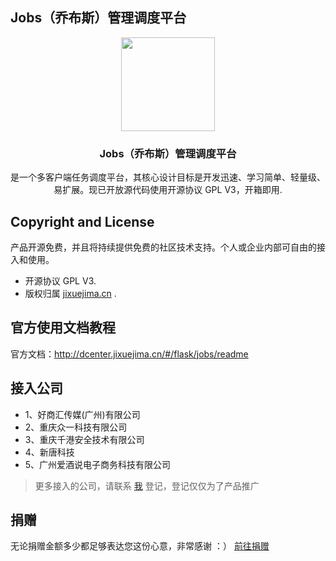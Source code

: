 ## Jobs（乔布斯）管理调度平台

<p align="center" >
    <img src="http://static.cdn.jixuejima.cn/images/weiyu/learn_code.jpg" width="150">
    <h3 align="center">Jobs（乔布斯）管理调度平台</h3>
    <p align="center">
        是一个多客户端任务调度平台，其核心设计目标是开发迅速、学习简单、轻量级、易扩展。现已开放源代码使用开源协议 GPL V3，开箱即用.
    </p>
</p>

## Copyright and License
产品开源免费，并且将持续提供免费的社区技术支持。个人或企业内部可自由的接入和使用。
- 开源协议 GPL V3.
- 版权归属 [jixuejima.cn](http://www.jixuejima.cn) .

## 官方使用文档教程
官方文档：http://dcenter.jixuejima.cn/#/flask/jobs/readme

## 接入公司
- 1、好商汇传媒(广州)有限公司
- 2、重庆众一科技有限公司
- 3、重庆千港安全技术有限公司
- 4、新唐科技
- 5、广州爱酒说电子商务科技有限公司

> 更多接入的公司，请联系 [我](http://www.jixuejima.cn/default/about) 登记，登记仅仅为了产品推广


## 捐赠
无论捐赠金额多少都足够表达您这份心意，非常感谢 ：）
[前往捐赠]( https://mp.weixin.qq.com/s/EfpgEazlRSss5Ml1fzI8mw  )